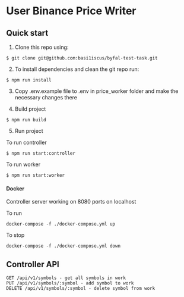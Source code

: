 # User Binance Price Writer

## Quick start

1. Clone this repo using:
  
  ```shell
  $ git clone git@github.com:basi1iscus/byfal-test-task.git
  ```

2. To install dependencies and clean the git repo run:

  ```shell
  $ npm run install
  ```
3. Copy .env.example file to .env in price_worker folder and make the necessary changes there

4. Build project

  ```shell
  $ npm run build
  ```
5. Run project

  To run controller
  ```shell
  $ npm run start:controller
  ```

  To run worker
  ```shell
  $ npm run start:worker
  ```
#### Docker
Controller server working on 8080 ports on localhost

To run
```shell
docker-compose -f ./docker-compose.yml up
```
To stop
```shell
docker-compose -f ./docker-compose.yml down
```

## Controller API

```Shell
GET /api/v1/symbols - get all symbols in work
PUT /api/v1/symbols/:symbol - add symbol to work
DELETE /api/v1/symbols/:symbol - delete symbol from work
```
